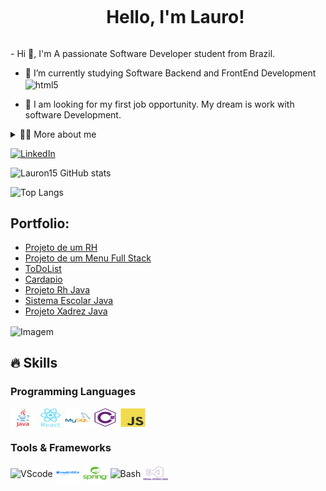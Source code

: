 <!--título-->
<div id="user-content-toc">
  <ul align="center">
    <summary><h1 style="display: inline-block">Hello, I'm Lauro!</h1></summary>
</div>

<!-- Presentation -->
<p>
- Hi 👋, I'm A passionate Software Developer student from Brazil.

  - 🌱 I’m currently studying Software Backend and FrontEnd Development <img align="center" alt="html5" src="https://img.shields.io/badge/Edx-193A3E?style=for-the-badge&logo=edx&logoColor=white" />

  - 🔭 I am looking for my first job opportunity. My dream is work with software Development.
</p>

<!-- Dropdown -->
<details>
  <summary>👨‍💻 More about me</summary>
<p>
  I am 30 years old, and an undergraduate student in Systems Analysis and Development at Universidade Cruzeiro do Sul. I hold a postgraduate degree in Full Stack Development from Universidade Descomplica, along with another postgraduate degree in Occupational Safety Engineering from Universidade Cruzeiro do Sul. Additionally, I am an Architect and Urban Planner, graduated from Centro Universitário UNA.

I have knowledge in Java, JavaScript, and C#, with experience in frameworks such as Spring Boot and Entity Framework. Currently, I am improving my development skills and seeking an internship, trainee, or junior position to start my career in the job market.

I learn quickly and am fluent in English, French, and Spanish. I also work as a translator and have collaborated with various international companies.
</p>
  - 💬


</details>

<!-- Links -->
[![LinkedIn](https://img.shields.io/badge/LinkedIn-0077B5?style=for-the-badge&logo=linkedin&logoColor=white)](www.linkedin.com/in/lauroadeveloper)

<!-- GithubStats -->
![Lauron15 GitHub stats](https://github-readme-stats.vercel.app/api?username=lauron15&show_icons=true&theme=gotham)

![Top Langs](https://github-readme-stats.vercel.app/api/top-langs/?username=lauron15&size_weight=0.5&count_weight=0.5)

<!-- Portfolio -->
## Portfolio:
- [Projeto de um RH ](https://github.com/lauron15/ProjetoRhh---CSHARP)
- [Projeto de um Menu Full Stack](https://github.com/lauron15/Projeto-de-um-Menu-Full-Stack-)
- [ToDoList](https://github.com/lauron15/ToDoList)
- [Cardapio](https://github.com/lauron15/Cardapio)
- [Projeto Rh Java](https://github.com/lauron15/ProjetoRH)
- [Sistema Escolar Java](https://github.com/lauron15/SistemaEscolar)
- [Projeto Xadrez Java](https://github.com/lauron15/Projeto---Xadrez-Java)

<!-- GIF -->
<p align="left">
  <img align="center" src="https://github.com/VariableBee/VariableBee/assets/77739311/4e9f41af-6b57-49a7-b15a-74322e96b4d7" alt="Imagem">
</p>

## 🔥 Skills
<!-- Skills: Programming Languages -->
  <div style="flex-basis: 48%;">
    <h3>Programming Languages</h3>
 <img align="center" alt="Java" height="30" width="40" src="https://github.com/devicons/devicon/blob/master/icons/java/java-original-wordmark.svg">
    <img align="center" alt="React" height="30" width="40" src="https://github.com/devicons/devicon/blob/master/icons/react/react-original-wordmark.svg">
    <img align="center" alt="MySql" height="30" width="40" src="https://github.com/devicons/devicon/blob/master/icons/mysql/mysql-original-wordmark.svg">
    <img align="center" alt=".Net" height="30" width="40" src="https://github.com/devicons/devicon/blob/master/icons/csharp/csharp-line.svg">
    <img align="center" alt=".Js" height="30" width="40" 
      src="https://github.com/devicons/devicon/blob/master/icons/javascript/javascript-original.svg">
  </div>
  
  <!-- Skills: Tools & Frameworks -->
  <div style="flex-basis: 48%;">
    <h3>Tools & Frameworks</h3>
    <img align="center" alt="VScode" height="30" width="40" src="https://cdn.jsdelivr.net/gh/devicons/devicon/icons/vscode/vscode-original.svg">
    <img align="center" alt="Intellij" height="30" width="40" src="https://github.com/devicons/devicon/blob/master/icons/intellij/intellij-plain-wordmark.svg">
    <img align="center" alt="SpringBoot" height="30" width="40" src="https://github.com/devicons/devicon/blob/master/icons/spring/spring-original-wordmark.svg">
     <img align="center" alt="Bash" height="30" width="40" src="https://cdn.jsdelivr.net/gh/devicons/devicon/icons/bash/bash-original.svg">
     <img align="center" alt="VisualStudio" height="30" width="40" src="https://github.com/devicons/devicon/blob/master/icons/visualstudio/visualstudio-line-wordmark.svg">
  </div>
  

